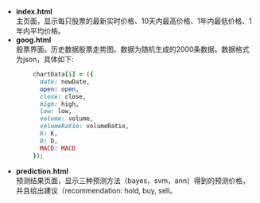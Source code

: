 - <b>index.html </b>
<br>主页面，显示每只股票的最新实时价格、10天内最高价格、1年内最低价格、1年内平均价格。
- <b>goog.html </b>
<br>股票界面。历史数据股票走势图。数据为随机生成的2000条数据。数据格式为json，具体如下:
```ruby
        chartData[i] = ({
          date: newDate,
          open: open,
          close: close,
          high: high,
          low: low,
          volume: volume,
          volumeRatio: volumeRatio,
          K: K,
          D: D,
          MACD: MACD
        });
```
- <b>prediction.html</b>
<br>预测结果页面，显示三种预测方法（bayes，svm，ann）得到的预测价格，并且给出建议（recommendation: hold, buy, sell。
